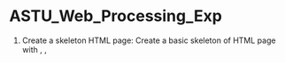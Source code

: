 # ASTU_Web_Processing_Exp

1. Create a skeleton HTML page: Create a basic skeleton of HTML page with <head>, <body> , 
<title> and <meta> tags, Document relevant information using comments, Insert CSS and JavaScript 
using <style> and <script> tags, Insert CSS and JavaScript using external files

2. Insert elements into the body of an HTML page: Use elements like <p>, <h1> - <h6>, <b>, 
<strong>, <i> , <em> , <del> , <ins> , <sub> , <sup> , <br> , <hr> , <pre> and <div> for formatting, 
Insert images, videos and audio using <img> , <video> and <audio> elements, Insert hyperlinks using 
<a> element, Understand usage of HTML5 semantic elements like <article> , <section> , <nav> , 
<aside> , <header> , <footer> , <summary> , etc.

3. Create lists and tables in a HTML page: Create unordered, ordered and description lists, Create 
table using <table> , <tr> , <th> and <td>, Use colspan and rowspan attribute of table

4. Create a HTML form to submit data to a server: Create a form with different ( text , password , 
email , tel , number , radio , checkbox , textarea , file ) input fields, Set default value and placeholder 
in input fields, Understand required , validate , disabled , readonly , autofocus , min , max and step 
attributes of input field, Validation of input (e.g., phone number, email) using Regular Expressions 
and pattern attribute, Understand GET and POST methods, Understand the action attribute

5. Process submitted form data using PHP: Process GET and POST data and display processed 
output, save uploaded file into a directory in the server, send email message to notify user

6. Style HTML elements using inline CSS: Set background color and image of page, Set text color, 
text alignment, font, font size and formatting, Understand shape of elements using border, Manipulate 
space inside and outside elements using padding and margin, Shape elements using box-radius

7. Select HTML elements for styling using CSS selectors: Understand class and id attribute of 
HTML elements, Select elements for styling using class and id simple selectors, Select elements using 
pseudo selectors

8. Position HTML elements on a page using CSS: Set absolute, fixed and relative positions of
Elements, Design a grid layout of a HTML page using CSS Grid Layout module

9. Animate HTML elements on a page using CSS: Set transition effect of elements, Set animation 
on elements using @keyframes

10. Design a responsive page for multiple devices: Use @media query to make HTML page change 
design based on screen resolution and orientation


